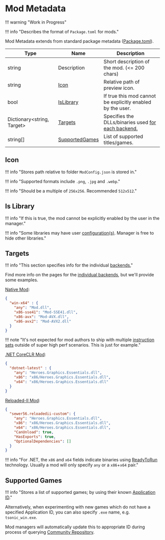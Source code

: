 ﻿# Mod Metadata

!!! warning "Work in Progress"

!!! info "Describes the format of `Package.toml` for mods."

Mod Metadata extends from standard package metadata ([Package.toml][package-toml]).

| Type                             | Name                               | Description                                                       |
| -------------------------------- | ---------------------------------- | ----------------------------------------------------------------- |
| string                           | Description                        | Short description of the mod. (<= 200 chars)                      |
| string                           | [Icon](#icon)                      | Relative path of preview icon.                                    |
| bool                             | [IsLibrary](#is-library)           | If true this mod cannot be explicitly enabled by the user.        |
| Dictionary&lt;string, Target&gt; | [Targets](#targets)                | Specifies the DLLs/binaries used [for each backend.][backend]     |
| string[]                         | [SupportedGames](#supported-games) | List of supported titles/games.                                   |

## Icon

!!! info "Stores path relative to folder `ModConfig.json` is stored in."

!!! info "Supported formats include `.png`, `.jpg` and `.webp`."

!!! info "Should be a multiple of `256x256`. Recommended `512x512`."

## Is Library

!!! info "If this is true, the mod cannot be explicitly enabled by the user in the manager."

!!! info "Some libraries may have user [configuration(s)][mod-configurations]. Manager is free to hide other libraries."

## Targets

!!! info "This section specifies info for the individual [backends.][backend]"

Find more info on the pages for the [individual backends][backend], but we'll provide some examples.

[Native Mod][native-backend]:
```json
{
  "win-x64" : {
    "any": "Mod.dll",
    "x86-sse41": "Mod-SSE41.dll",
    "x86-avx": "Mod-AVX.dll",
    "x86-avx2": "Mod-AVX2.dll"
  }
}
```

!!! note "It's not expected for mod authors to ship with multiple [instruction sets](#instruction-sets) outside of super high perf scenarios. This is just for example."

[.NET CoreCLR Mod][coreclr-backend]:

```json
{
  "dotnet-latest" : {
    "any": "Heroes.Graphics.Essentials.dll",
    "x86": "x86/Heroes.Graphics.Essentials.dll",
    "x64": "x86/Heroes.Graphics.Essentials.dll"
  }
}
```

[Reloaded-II Mod][reloaded2-backend]:

```json
{
  "sewer56.reloadedii-custom": {
    "any": "Heroes.Graphics.Essentials.dll",
    "x86": "x86/Heroes.Graphics.Essentials.dll",
    "x64": "x86/Heroes.Graphics.Essentials.dll",
    "CanUnload": true,
    "HasExports": true,
    "OptionalDependencies": []
  }
}
```

!!! info "For .NET, the `x86` and `x64` fields indicate binaries using [ReadyToRun][ready-to-run] technology. Usually a mod will only specify `any` or a `x86`+`x64` pair."

## Supported Games

!!! info "Stores a list of supported games; by using their known [Application ID][app-metadata-id]."

Alternatively, when experimenting with new games which do not have a specified Application ID, you can also specify `.exe` name, e.g. `tsonic_win.exe`.

Mod managers will automatically update this to appropriate ID during process of querying [Community Repository][community-repository].

<!-- Links -->
[app-metadata-id]: ../../Server/Configurations/App-Metadata.md#id
[backend]: ../../Loader/Backends/About.md
[community-repository]: ../../Services/Community-Repository.md
[coreclr-backend]: ../../Loader/Backends/CoreCLR.md
[mod-configurations]: ./Mod-Configurations.md
[native-backend]: ../../Loader/Backends/Native.md
[package-toml]: ../Packaging/Package-Metadata.md
[ready-to-run]: ../../Loader/Backends/CoreCLR.md#ready-to-run
[reloaded2-backend]: ../../Loader/Backends/CoreCLR.md#reloaded-ii